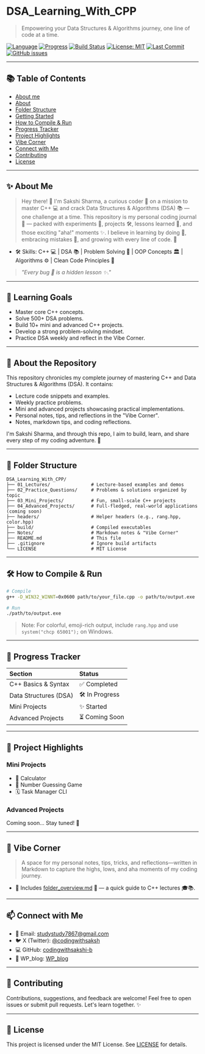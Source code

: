 # DSA_Learning_With_CPP
> Empowering your Data Structures & Algorithms journey, one line of code at a time.

[![Language](https://img.shields.io/badge/Language-C%2B%2B-blue)](https://isocpp.org/) 
[![Progress](https://img.shields.io/badge/Progress-20%25-yellow)]() 
[![Build Status](https://img.shields.io/badge/Build-Passing-brightgreen)](https://github.com/codingwithsakshi-b/DSA_Learning_With_CPP/actions) 
[![License: MIT](https://img.shields.io/badge/License-MIT-green.svg)](LICENSE)
[![Last Commit](https://img.shields.io/github/last-commit/codingwithsakshi-b/DSA_Learning_With_CPP?style=flat)](https://github.com/codingwithsakshi-b/DSA_Learning_With_CPP/commits)
[![GitHub issues](https://img.shields.io/github/issues/codingwithsakshi-b/DSA_Learning_With_CPP)](https://github.com/codingwithsakshi-b/DSA_Learning_With_CPP/issues)

---

## 📚 Table of Contents

- [About me](#-about-me)
- [About](#-about)
- [Folder Structure](#-folder-structure)
- [Getting Started](#-getting-started)
- [How to Compile & Run](#️-how-to-compile--run)
- [Progress Tracker](#-progress-tracker)
- [Project Highlights](#-project-highlights)
- [Vibe Corner](#-vibe-corner)
- [Connect with Me](#-connect-with-me)
- [Contributing](#-contributing)
- [License](#-license)

---

## ✨ About Me
> Hey there! 👋 I'm Sakshi Sharma, a curious coder 🧠 on a mission to master C++ 💻 and crack Data Structures & Algorithms (DSA) 📚 — one challenge at a time.
This repository is my personal coding journal 📓 — packed with experiments 🔬, projects 🛠️, lessons learned 📖, and those exciting "aha!" moments ✨.
I believe in learning by doing 🚀, embracing mistakes 🙌, and growing with every line of code. 🌱

- 🛠️ Skills: C++ 💻 | DSA 📚 | Problem Solving 🧩 | OOP Concepts 🏛️ | Algorithms ⚙️ | Clean Code Principles 🧹
> _"Every bug 🐞 is a hidden lesson ✨."_ 

---

## 🎯 Learning Goals
- Master core C++ concepts.
- Solve 500+ DSA problems.
- Build 10+ mini and advanced C++ projects.
- Develop a strong problem-solving mindset.
- Practice DSA weekly and reflect in the Vibe Corner.

---

## 📖 About the Repository

This repository chronicles my complete journey of mastering C++ and Data Structures & Algorithms (DSA). It contains:

- Lecture code snippets and examples.
- Weekly practice problems.
- Mini and advanced projects showcasing practical implementations.
- Personal notes, tips, and reflections in the "Vibe Corner".
- Notes, markdown tips, and coding reflections.

I'm Sakshi Sharma, and through this repo, I aim to build, learn, and share every step of my coding adventure. 🚀

---

## 📂 Folder Structure

```
DSA_Learning_With_CPP/
├── 01_Lectures/               # Lecture-based examples and demos
├── 02_Practice_Questions/     # Problems & solutions organized by topic
├── 03_Mini_Projects/          # Fun, small-scale C++ projects
├── 04_Advanced_Projects/      # Full-fledged, real-world applications (coming soon)
├── headers/                   # Helper headers (e.g., rang.hpp, color.hpp)
├── build/                     # Compiled executables
├── Notes/                     # Markdown notes & "Vibe Corner"
├── README.md                  # This file
├── .gitignore                 # Ignore build artifacts
└── LICENSE                    # MIT License
```

---

## 🛠️ How to Compile & Run

```bash
# Compile
g++ -D_WIN32_WINNT=0x0600 path/to/your_file.cpp -o path/to/output.exe

# Run
./path/to/output.exe
```

> Note: For colorful, emoji-rich output, include `rang.hpp` and use `system("chcp 65001");` on Windows.

---

## 🚀 Progress Tracker

| Section                | Status          |
|:-----------------------|:----------------|
| C++ Basics & Syntax    | ✅ Completed    |
| Data Structures (DSA)  | 🛠 In Progress  |
| Mini Projects          | ✨ Started      |
| Advanced Projects      | ⏳ Coming Soon  |

---

## 🎯 Project Highlights

### Mini Projects
- 🔧 Calculator
- 🎲 Number Guessing Game
- 🗓️ Task Manager CLI

### Advanced Projects
Coming soon... Stay tuned! 🚀

---

## 🎉 Vibe Corner

> A space for my personal notes, tips, tricks, and reflections—written in Markdown to capture the highs, lows, and aha moments of my coding journey.

- 📂 Includes [folder_overview.md](Vibe_Corner/folder_overview.md) 📝 — a quick guide to C++ lectures 🎓📚.
---

## 📫 Connect with Me

- 📧 Email: [studystudy7867@gmail.com](mailto:studystudy7867@gmail.com)
- 🐦 X (Twitter): [@codingwithsaksh](https://twitter.com/codingwithsaksh)
- 💻 GitHub: [codingwithsakshi-b](https://github.com/codingwithsakshi-b)
- 🌸 WP_blog: [WP_blog](https://sakshidsa.hashnode.dev/)

---

## 🤝 Contributing

Contributions, suggestions, and feedback are welcome! Feel free to open issues or submit pull requests. Let's learn together. ✨

---

## 📄 License

This project is licensed under the MIT License. See [LICENSE](LICENSE) for details.
